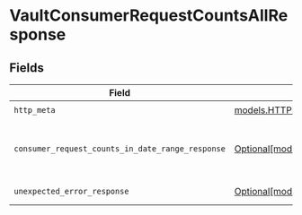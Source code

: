 # VaultConsumerRequestCountsAllResponse


## Fields

| Field                                                                                                              | Type                                                                                                               | Required                                                                                                           | Description                                                                                                        |
| ------------------------------------------------------------------------------------------------------------------ | ------------------------------------------------------------------------------------------------------------------ | ------------------------------------------------------------------------------------------------------------------ | ------------------------------------------------------------------------------------------------------------------ |
| `http_meta`                                                                                                        | [models.HTTPMetadata](../models/httpmetadata.md)                                                                   | :heavy_check_mark:                                                                                                 | N/A                                                                                                                |
| `consumer_request_counts_in_date_range_response`                                                                   | [Optional[models.ConsumerRequestCountsInDateRangeResponse]](../models/consumerrequestcountsindaterangeresponse.md) | :heavy_minus_sign:                                                                                                 | Consumers Request Counts within Date Range                                                                         |
| `unexpected_error_response`                                                                                        | [Optional[models.UnexpectedErrorResponse]](../models/unexpectederrorresponse.md)                                   | :heavy_minus_sign:                                                                                                 | Unexpected error                                                                                                   |